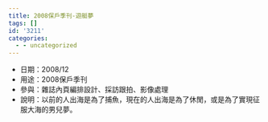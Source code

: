 ```yaml
---
title: 2008保戶季刊-遊艇夢
tags: []
id: '3211'
categories:
  - - uncategorized
---
```


*   日期：2008/12
*   用途：2008保戶季刊
*   參與：雜誌內頁編排設計、採訪跟拍、影像處理
*   說明：以前的人出海是為了捕魚，現在的人出海是為了休閒，或是為了實現征服大海的男兒夢。